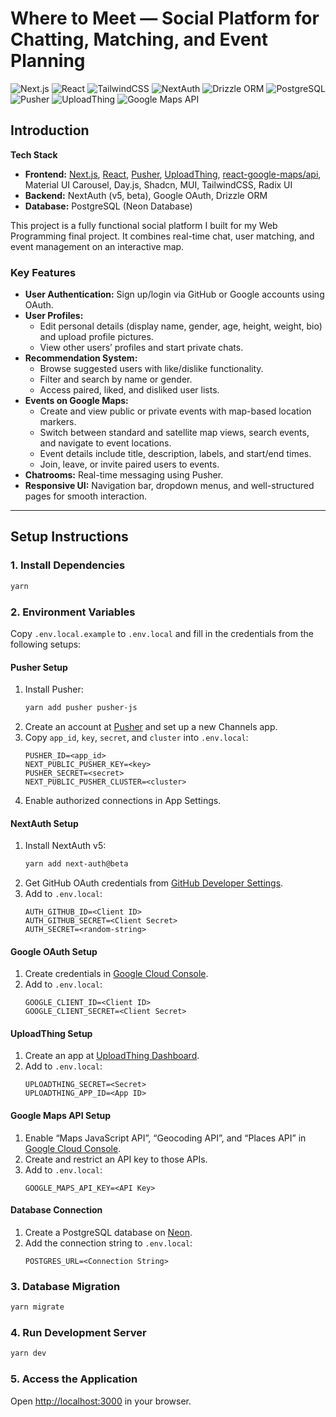 # Where to Meet — Social Platform for Chatting, Matching, and Event Planning
![Next.js](https://img.shields.io/badge/Next.js-14.0.4-black?logo=next.js)
![React](https://img.shields.io/badge/React-18.2.0-61DAFB?logo=react)
![TailwindCSS](https://img.shields.io/badge/TailwindCSS-3.3.6-38B2AC?logo=tailwind-css)
![NextAuth](https://img.shields.io/badge/NextAuth-5.0.0--beta.4-000000?logo=auth0)
![Drizzle ORM](https://img.shields.io/badge/Drizzle%20ORM-0.29.1-3E7EFF?logo=postgresql)
![PostgreSQL](https://img.shields.io/badge/PostgreSQL-8.11.3-336791?logo=postgresql)
![Pusher](https://img.shields.io/badge/Pusher-5.2.0-300D4F?logo=pusher)
![UploadThing](https://img.shields.io/badge/UploadThing-6.1.0-4B5563)
![Google Maps API](https://img.shields.io/badge/Google%20Maps%20API-2.19.2-4285F4?logo=googlemaps)
## Introduction

**Tech Stack**  
- **Frontend:** [Next.js](https://nextjs.org/), [React](https://react.dev/), [Pusher](https://pusher.com/), [UploadThing](https://docs.uploadthing.com/), [react-google-maps/api](https://www.npmjs.com/package/@react-google-maps/api), Material UI Carousel, Day.js, Shadcn, MUI, TailwindCSS, Radix UI  
- **Backend:** NextAuth (v5, beta), Google OAuth, Drizzle ORM  
- **Database:** PostgreSQL (Neon Database)  

This project is a fully functional social platform I built for my Web Programming final project. It combines real-time chat, user matching, and event management on an interactive map.  

### Key Features
- **User Authentication:** Sign up/login via GitHub or Google accounts using OAuth.
- **User Profiles:**  
  - Edit personal details (display name, gender, age, height, weight, bio) and upload profile pictures.  
  - View other users’ profiles and start private chats.  
- **Recommendation System:**  
  - Browse suggested users with like/dislike functionality.  
  - Filter and search by name or gender.  
  - Access paired, liked, and disliked user lists.  
- **Events on Google Maps:**  
  - Create and view public or private events with map-based location markers.  
  - Switch between standard and satellite map views, search events, and navigate to event locations.  
  - Event details include title, description, labels, and start/end times.  
  - Join, leave, or invite paired users to events.  
- **Chatrooms:** Real-time messaging using Pusher.  
- **Responsive UI:** Navigation bar, dropdown menus, and well-structured pages for smooth interaction.  

---

## Setup Instructions

### 1. Install Dependencies
```bash
yarn
```

### 2. Environment Variables
Copy `.env.local.example` to `.env.local` and fill in the credentials from the following setups:

#### Pusher Setup
1. Install Pusher:
   ```bash
   yarn add pusher pusher-js
   ```
2. Create an account at [Pusher](https://pusher.com/) and set up a new Channels app.
3. Copy `app_id`, `key`, `secret`, and `cluster` into `.env.local`:
   ```text
   PUSHER_ID=<app_id>
   NEXT_PUBLIC_PUSHER_KEY=<key>
   PUSHER_SECRET=<secret>
   NEXT_PUBLIC_PUSHER_CLUSTER=<cluster>
   ```
4. Enable authorized connections in App Settings.

#### NextAuth Setup
1. Install NextAuth v5:
   ```bash
   yarn add next-auth@beta
   ```
2. Get GitHub OAuth credentials from [GitHub Developer Settings](https://github.com/settings/developers).
3. Add to `.env.local`:
   ```text
   AUTH_GITHUB_ID=<Client ID>
   AUTH_GITHUB_SECRET=<Client Secret>
   AUTH_SECRET=<random-string>
   ```

#### Google OAuth Setup
1. Create credentials in [Google Cloud Console](https://console.cloud.google.com/).
2. Add to `.env.local`:
   ```text
   GOOGLE_CLIENT_ID=<Client ID>
   GOOGLE_CLIENT_SECRET=<Client Secret>
   ```

#### UploadThing Setup
1. Create an app at [UploadThing Dashboard](https://uploadthing.com/dashboard).
2. Add to `.env.local`:
   ```text
   UPLOADTHING_SECRET=<Secret>
   UPLOADTHING_APP_ID=<App ID>
   ```

#### Google Maps API Setup
1. Enable “Maps JavaScript API”, “Geocoding API”, and “Places API” in [Google Cloud Console](https://console.cloud.google.com/).
2. Create and restrict an API key to those APIs.
3. Add to `.env.local`:
   ```text
   GOOGLE_MAPS_API_KEY=<API Key>
   ```

#### Database Connection
1. Create a PostgreSQL database on [Neon](https://neon.tech/).
2. Add the connection string to `.env.local`:
   ```text
   POSTGRES_URL=<Connection String>
   ```

### 3. Database Migration
```bash
yarn migrate
```

### 4. Run Development Server
```bash
yarn dev
```

### 5. Access the Application
Open [http://localhost:3000](http://localhost:3000) in your browser.
